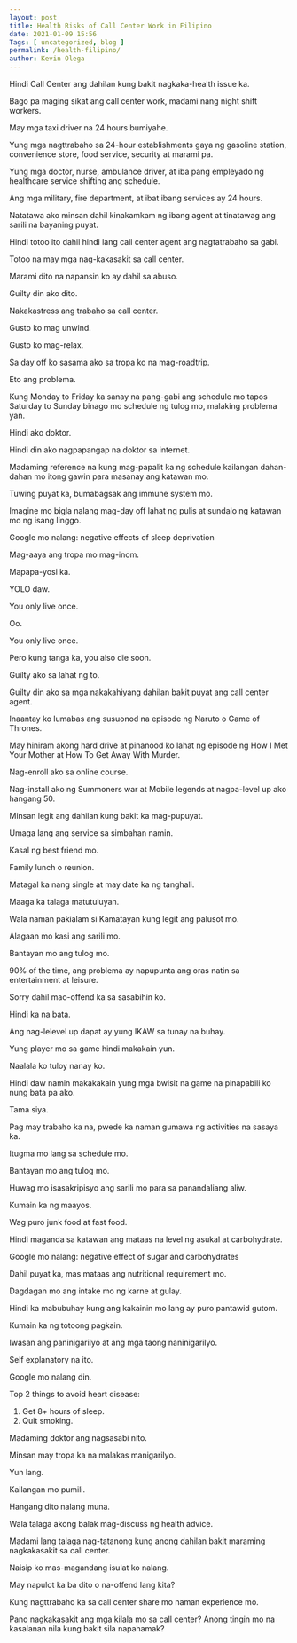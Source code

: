 ```yaml
--- 
layout: post 
title: Health Risks of Call Center Work in Filipino
date: 2021-01-09 15:56
Tags: [ uncategorized, blog ]
permalink: /health-filipino/ 
author: Kevin Olega 
--- 
```

Hindi Call Center ang dahilan kung bakit nagkaka-health issue ka.

Bago pa maging sikat ang call center work, madami nang night shift workers.

May mga taxi driver na 24 hours bumiyahe.

Yung mga nagttrabaho sa 24-hour establishments gaya ng gasoline station, convenience store, food service, security at marami pa.

Yung mga doctor, nurse, ambulance driver, at iba pang empleyado ng healthcare service shifting ang schedule.

Ang mga military, fire department, at ibat ibang services ay 24 hours.

Natatawa ako minsan dahil kinakamkam ng ibang agent at tinatawag ang sarili na bayaning puyat.

Hindi totoo ito dahil hindi lang call center agent ang nagtatrabaho sa gabi.

Totoo na may mga nag-kakasakit sa call center.

Marami dito na napansin ko ay dahil sa abuso.

Guilty din ako dito.

Nakakastress ang trabaho sa call center.

Gusto ko mag unwind.

Gusto ko mag-relax.

Sa day off ko sasama ako sa tropa ko na mag-roadtrip.

Eto ang problema.

Kung Monday to Friday ka sanay na pang-gabi ang schedule mo tapos Saturday to Sunday binago mo schedule ng tulog mo, malaking problema yan.

Hindi ako doktor.

Hindi din ako nagpapangap na doktor sa internet.

Madaming reference na kung mag-papalit ka ng schedule kailangan dahan-dahan mo itong gawin para masanay ang katawan mo.

Tuwing puyat ka, bumabagsak ang immune system mo.

Imagine mo bigla nalang mag-day off lahat ng pulis at sundalo ng katawan mo ng isang linggo.

Google mo nalang: negative effects of sleep deprivation

Mag-aaya ang tropa mo mag-inom.

Mapapa-yosi ka.

YOLO daw.

You only live once.

Oo.

You only live once.

Pero kung tanga ka, you also die soon.

Guilty ako sa lahat ng to.

Guilty din ako sa mga nakakahiyang dahilan bakit puyat ang call center agent.

Inaantay ko lumabas ang susuonod na episode ng Naruto o Game of Thrones.

May hiniram akong hard drive at pinanood ko lahat ng episode ng How I Met Your Mother at How To Get Away With Murder.

Nag-enroll ako sa online course.

Nag-install ako ng Summoners war at Mobile legends at nagpa-level up ako hangang 50.

Minsan legit ang dahilan kung bakit ka mag-pupuyat.

Umaga lang ang service sa simbahan namin.

Kasal ng best friend mo.

Family lunch o reunion.

Matagal ka nang single at may date ka ng tanghali.

Maaga ka talaga matutuluyan.

Wala naman pakialam si Kamatayan kung legit ang palusot mo.

Alagaan mo kasi ang sarili mo.

Bantayan mo ang tulog mo.

90% of the time, ang problema ay napupunta ang oras natin sa entertainment at leisure.

Sorry dahil mao-offend ka sa sasabihin ko.

Hindi ka na bata.

Ang nag-lelevel up dapat ay yung IKAW sa tunay na buhay.

Yung player mo sa game hindi makakain yun.

Naalala ko tuloy nanay ko.

Hindi daw namin makakakain yung mga bwisit na game na pinapabili ko nung bata pa ako.

Tama siya.

Pag may trabaho ka na, pwede ka naman gumawa ng activities na sasaya ka.

Itugma mo lang sa schedule mo.

Bantayan mo ang tulog mo.

Huwag mo isasakripisyo ang sarili mo para sa panandaliang aliw.

Kumain ka ng maayos.

Wag puro junk food at fast food.

Hindi maganda sa katawan ang mataas na level ng asukal at carbohydrate.

Google mo nalang: negative effect of sugar and carbohydrates

Dahil puyat ka, mas mataas ang nutritional requirement mo.

Dagdagan mo ang intake mo ng karne at gulay.

Hindi ka mabubuhay kung ang kakainin mo lang ay puro pantawid gutom.

Kumain ka ng totoong pagkain.

Iwasan ang paninigarilyo at ang mga taong naninigarilyo.

Self explanatory na ito.

Google mo nalang din.

Top 2 things to avoid heart disease:

1. Get 8+ hours of sleep.
2. Quit smoking.

Madaming doktor ang nagsasabi nito.

Minsan may tropa ka na malakas manigarilyo.

Yun lang.

Kailangan mo pumili.

Hangang dito nalang muna.

Wala talaga akong balak mag-discuss ng health advice.

Madami lang talaga nag-tatanong kung anong dahilan bakit maraming nagkakasakit sa call center.

Naisip ko mas-magandang isulat ko nalang.

May napulot ka ba dito o na-offend lang kita?

Kung nagttrabaho ka sa call center share mo naman experience mo.

Pano nagkakasakit ang mga kilala mo sa call center? Anong tingin mo na kasalanan nila kung bakit sila napahamak?